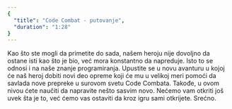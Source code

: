 ```yaml
---
{
  "title": "Code Combat - putovanje",
  "duration": "1:28"
}
---
```


Kao što ste mogli da primetite do sada, našem heroju nije dovoljno da ostane isti kao što je bio, već mora konstantno da napreduje. Isto to se odnosi i na naše znanje programiranja. Upustite se u novu avanturu u kojoj će naš heroj dobiti novi deo opreme koji će mu u velikoj meri pomoći da savlada nove prepreke u surovom svetu Code Combata. Takođe, u ovom nivou ćete naučiti da napravite nešto sasvim novo. Nećemo vam otkriti još uvek šta je to, već ćemo vas ostaviti da kroz igru sami otkrijete. Srećno.
